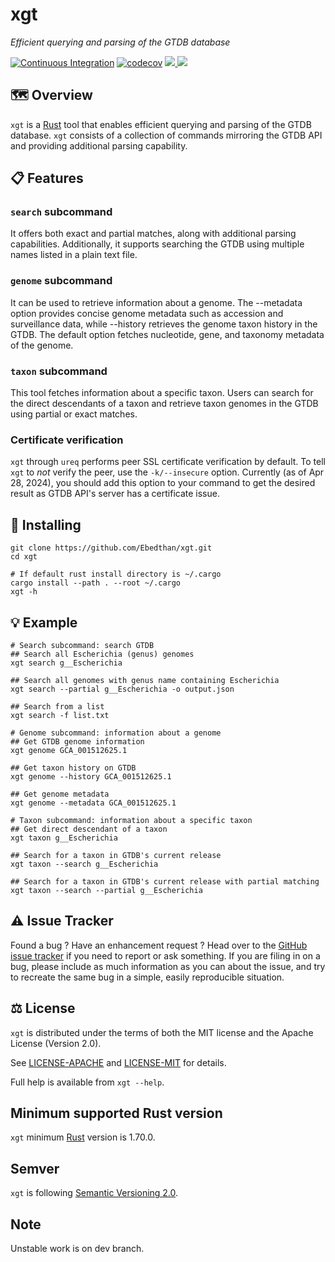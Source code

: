 # xgt

*Efficient querying and parsing of the GTDB database*

[![Continuous Integration](https://github.com/Ebedthan/xgt/actions/workflows/ci.yml/badge.svg)](https://github.com/Ebedthan/xgt/actions/workflows/ci.yml)
[![codecov](https://codecov.io/gh/Ebedthan/xgt/branch/main/graph/badge.svg?token=OFAOB6K5KB)](https://codecov.io/gh/Ebedthan/xgt)
<a href="https://github.com/Ebedthan/xgt/blob/main/LICENSE-MIT">
    <img src="https://img.shields.io/badge/license-MIT-blue?style=flat">
</a>
<a href="https://github.com/Ebedthan/xgt/blob/main/LICENSE-APACHE">
    <img src="https://img.shields.io/badge/license-APACHE-blue?style=flat">
</a>


## 🗺️ Overview

`xgt` is a [Rust](https://www.rust-lang.org/) tool that enables efficient querying and parsing of the GTDB database. `xgt` consists of a collection of commands mirroring the GTDB API and providing additional parsing capability.

## 📋 Features

### `search` subcommand
It offers both exact and partial matches, along with additional parsing capabilities. Additionally, it supports searching the GTDB using multiple names listed in a plain text file.

### `genome` subcommand
It can be used to retrieve information about a genome. The --metadata option provides concise genome metadata such as accession and surveillance data, while --history retrieves the genome taxon history in the GTDB. The default option fetches nucleotide, gene, and taxonomy metadata of the genome.

### `taxon` subcommand
This tool fetches information about a specific taxon. Users can search for
the direct descendants of a taxon and retrieve taxon genomes in the GTDB using partial or exact matches.

### Certificate verification

`xgt` through `ureq` performs peer SSL certificate verification by default.
To tell `xgt` to _not_ verify the peer, use the `-k/--insecure` option.
Currently (as of Apr 28, 2024), you should add this option to your command to get the desired result as GTDB API's server has a certificate issue.

## 🔧 Installing

```
git clone https://github.com/Ebedthan/xgt.git
cd xgt

# If default rust install directory is ~/.cargo
cargo install --path . --root ~/.cargo
xgt -h
```


## 💡 Example

```
# Search subcommand: search GTDB
## Search all Escherichia (genus) genomes
xgt search g__Escherichia

## Search all genomes with genus name containing Escherichia
xgt search --partial g__Escherichia -o output.json

## Search from a list
xgt search -f list.txt

# Genome subcommand: information about a genome
## Get GTDB genome information
xgt genome GCA_001512625.1

## Get taxon history on GTDB
xgt genome --history GCA_001512625.1

## Get genome metadata
xgt genome --metadata GCA_001512625.1

# Taxon subcommand: information about a specific taxon
## Get direct descendant of a taxon
xgt taxon g__Escherichia

## Search for a taxon in GTDB's current release
xgt taxon --search g__Escherichia

## Search for a taxon in GTDB's current release with partial matching
xgt taxon --search --partial g__Escherichia
```

## ⚠️ Issue Tracker

Found a bug ? Have an enhancement request ? Head over to the [GitHub issue
tracker](https://github.com/Ebedthan/xgt/issues) if you need to report
or ask something. If you are filing in on a bug, please include as much
information as you can about the issue, and try to recreate the same bug
in a simple, easily reproducible situation.

## ⚖️ License

`xgt` is distributed under the terms of both the MIT license and the Apache License (Version 2.0).

See [LICENSE-APACHE](https://github.com/Ebedthan/xgt/blob/main/LICENSE-APACHE) and [LICENSE-MIT](https://github.com/Ebedthan/xgt/blob/main/LICENSE-MIT) for details.

Full help is available from `xgt --help`.

## Minimum supported Rust version
`xgt` minimum [Rust](https://www.rust-lang.org/) version is 1.70.0.

## Semver
`xgt` is following [Semantic Versioning 2.0](https://semver.org/).

## Note
Unstable work is on dev branch.
